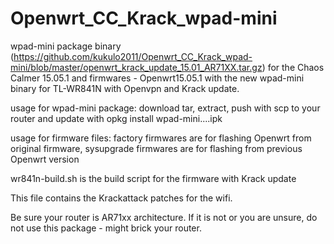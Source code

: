 # Openwrt_CC_Krack_wpad-mini

wpad-mini package binary (https://github.com/kukulo2011/Openwrt_CC_Krack_wpad-mini/blob/master/openwrt_krack_update_15.01_AR71XX.tar.gz) for the Chaos Calmer 15.05.1 and firmwares - Openwrt15.05.1 with the new wpad-mini binary for TL-WR841N with Openvpn and Krack update.

usage for wpad-mini package: download tar, extract, push with scp to your router and update with opkg install wpad-mini....ipk

usage for firmware files: factory firmwares are for flashing Openwrt from original firmware,
                          sysupgrade firmwares are for flashing from previous Openwrt version
                          

wr841n-build.sh is the build script for the firmware with Krack update

This file contains the Krackattack patches for the wifi.

Be sure your router is AR71xx architecture. If it is not or you are unsure, do not use this package - might brick your router.
